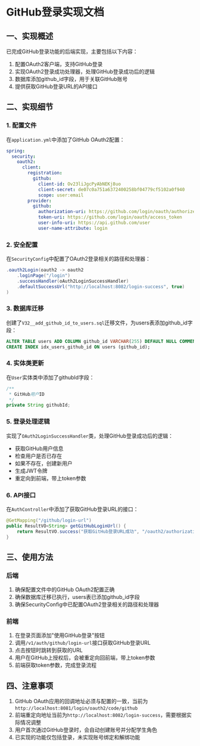 # GitHub登录实现文档

## 一、实现概述

已完成GitHub登录功能的后端实现，主要包括以下内容：

1. 配置OAuth2客户端，支持GitHub登录
2. 实现OAuth2登录成功处理器，处理GitHub登录成功后的逻辑
3. 数据库添加github_id字段，用于关联GitHub账号
4. 提供获取GitHub登录URL的API接口

## 二、实现细节

### 1. 配置文件

在`application.yml`中添加了GitHub OAuth2配置：

```yaml
spring:
  security:
    oauth2:
      client:
        registration:
          github:
            client-id: Ov23liJgcPyAbNEKj8uo
            client-secret: de07c0a751a6372400258bf04779cf5102a0f940
            scope: user:email
        provider:
          github:
            authorization-uri: https://github.com/login/oauth/authorize
            token-uri: https://github.com/login/oauth/access_token
            user-info-uri: https://api.github.com/user
            user-name-attribute: login
```

### 2. 安全配置

在`SecurityConfig`中配置了OAuth2登录相关的路径和处理器：

```java
.oauth2Login(oauth2 -> oauth2
    .loginPage("/login")
    .successHandler(oAuth2LoginSuccessHandler)
    .defaultSuccessUrl("http://localhost:8082/login-success", true)
)
```

### 3. 数据库迁移

创建了`V32__add_github_id_to_users.sql`迁移文件，为users表添加github_id字段：

```sql
ALTER TABLE users ADD COLUMN github_id VARCHAR(255) DEFAULT NULL COMMENT 'GitHub用户ID';
CREATE INDEX idx_users_github_id ON users (github_id);
```

### 4. 实体类更新

在`User`实体类中添加了githubId字段：

```java
/**
 * GitHub用户ID
 */
private String githubId;
```

### 5. 登录处理逻辑

实现了`OAuth2LoginSuccessHandler`类，处理GitHub登录成功后的逻辑：

- 获取GitHub用户信息
- 检查用户是否已存在
- 如果不存在，创建新用户
- 生成JWT令牌
- 重定向到前端，带上token参数

### 6. API接口

在`AuthController`中添加了获取GitHub登录URL的接口：

```java
@GetMapping("/github/login-url")
public ResultVO<String> getGitHubLoginUrl() {
    return ResultVO.success("获取GitHub登录URL成功", "/oauth2/authorization/github");
}
```

## 三、使用方法

### 后端

1. 确保配置文件中的GitHub OAuth2配置正确
2. 确保数据库迁移已执行，users表已添加github_id字段
3. 确保SecurityConfig中已配置OAuth2登录相关的路径和处理器

### 前端

1. 在登录页面添加"使用GitHub登录"按钮
2. 调用`/v1/auth/github/login-url`接口获取GitHub登录URL
3. 点击按钮时跳转到获取的URL
4. 用户在GitHub上授权后，会被重定向回前端，带上token参数
5. 前端获取token参数，完成登录流程

## 四、注意事项

1. GitHub OAuth应用的回调地址必须与配置的一致，当前为`http://localhost:8081/login/oauth2/code/github`
2. 前端重定向地址当前为`http://localhost:8082/login-success`，需要根据实际情况调整
3. 用户首次通过GitHub登录时，会自动创建账号并分配学生角色
4. 已实现的功能仅包括登录，未实现账号绑定和解绑功能 